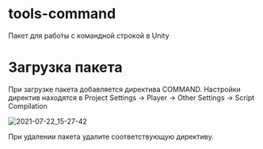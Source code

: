 # tools-command
Пакет для работы с командной строкой в Unity 
# Загрузка пакета

При загрузке пакета добавляется директива COMMAND. Настройки директив находятся в Project Settings -> Player -> Other Settings -> Script Compilation

![2021-07-22_15-27-42](https://user-images.githubusercontent.com/52681127/126638981-043ab8e1-c5c9-4cff-b776-dbb721a19d4e.png)

При удалении пакета удалите соответствующую директиву.

